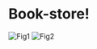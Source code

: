 # Book-store!
![Fig1](https://github.com/Soundaryakittur/Book-store/assets/143608941/3e8cfcc2-b7cd-48e1-869e-bd394d90a309)
![Fig2](https://github.com/Soundaryakittur/Book-store/assets/143608941/ba46075a-aa73-4ea6-887d-1ddc92ddcdac)
